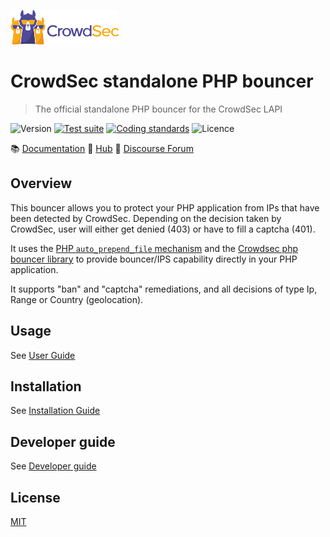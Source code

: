 ![CrowdSec Logo](https://raw.githubusercontent.com/crowdsecurity/cs-standalone-php-bouncer/main/docs/images/logo_crowdsec.png)

# CrowdSec standalone PHP bouncer

> The official standalone PHP bouncer for the CrowdSec LAPI

![Version](https://img.shields.io/github/v/release/crowdsecurity/cs-standalone-php-bouncer?include_prereleases)
[![Test suite](https://github.com/crowdsecurity/cs-standalone-php-bouncer/actions/workflows/test-suite.yml/badge.svg)](https://github.com/crowdsecurity/cs-standalone-php-bouncer/actions/workflows/test-suite.yml)
[![Coding standards](https://github.com/crowdsecurity/cs-standalone-php-bouncer/actions/workflows/coding-standards.yml/badge.svg)](https://github.com/crowdsecurity/cs-standalone-php-bouncer/actions/workflows/coding-standards.yml)
![Licence](https://img.shields.io/github/license/crowdsecurity/cs-standalone-php-bouncer)


:books: <a href="https://doc.crowdsec.net">Documentation</a>
:diamond_shape_with_a_dot_inside: <a href="https://hub.crowdsec.net">Hub</a>
:speech_balloon: <a href="https://discourse.crowdsec.net">Discourse Forum</a>


## Overview

This bouncer allows you to protect your PHP application from IPs that have been detected by CrowdSec. Depending on 
the decision taken by CrowdSec, user will either get denied (403) or have to fill a captcha (401).

It uses the [PHP `auto_prepend_file` mechanism](https://www.php.net/manual/en/ini.core.php#ini.auto-prepend-file) and
the [Crowdsec php bouncer library](https://github.com/crowdsecurity/php-cs-bouncer) to provide bouncer/IPS capability
directly in your PHP application.

It supports "ban" and "captcha" remediations, and all decisions of type Ip, Range or Country (geolocation).


## Usage

See [User Guide](https://github.com/crowdsecurity/cs-standalone-php-bouncer/blob/main/docs/USER_GUIDE.md)

## Installation

See [Installation Guide](https://github.com/crowdsecurity/cs-standalone-php-bouncer/blob/main/docs/INSTALLATION_GUIDE.md)


## Developer guide

See [Developer guide](https://github.com/crowdsecurity/cs-standalone-php-bouncer/blob/main/docs/DEVELOPER.md)


## License

[MIT](https://github.com/crowdsecurity/cs-standalone-php-bouncer/blob/main/LICENSE)
